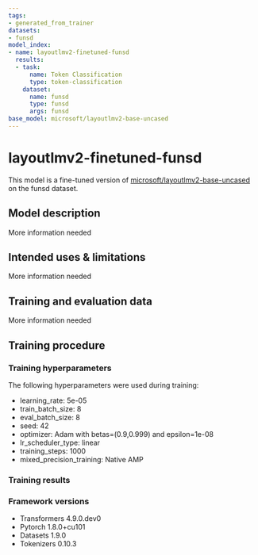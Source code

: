 ```yaml
---
tags:
- generated_from_trainer
datasets:
- funsd
model_index:
- name: layoutlmv2-finetuned-funsd
  results:
  - task:
      name: Token Classification
      type: token-classification
    dataset:
      name: funsd
      type: funsd
      args: funsd
base_model: microsoft/layoutlmv2-base-uncased
---
```


<!-- This model card has been generated automatically according to the information the Trainer had access to. You
should probably proofread and complete it, then remove this comment. -->

# layoutlmv2-finetuned-funsd

This model is a fine-tuned version of [microsoft/layoutlmv2-base-uncased](https://huggingface.co/microsoft/layoutlmv2-base-uncased) on the funsd dataset.

## Model description

More information needed

## Intended uses & limitations

More information needed

## Training and evaluation data

More information needed

## Training procedure

### Training hyperparameters

The following hyperparameters were used during training:
- learning_rate: 5e-05
- train_batch_size: 8
- eval_batch_size: 8
- seed: 42
- optimizer: Adam with betas=(0.9,0.999) and epsilon=1e-08
- lr_scheduler_type: linear
- training_steps: 1000
- mixed_precision_training: Native AMP

### Training results



### Framework versions

- Transformers 4.9.0.dev0
- Pytorch 1.8.0+cu101
- Datasets 1.9.0
- Tokenizers 0.10.3
